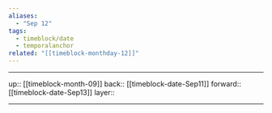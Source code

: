 ```yaml
---
aliases:
  - "Sep 12"
tags:
  - timeblock/date
  - temporalanchor
related: "[[timeblock-monthday-12]]"
---
```




***

up:: [[timeblock-month-09]]
back:: [[timeblock-date-Sep11]]
forward:: [[timeblock-date-Sep13]]
layer:: 

***
